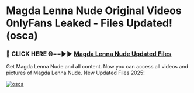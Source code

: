 # Magda Lenna Nude Original Videos 0nlyFans Leaked - Files Updated! (osca)

<h3>🔴 CLICK HERE 🌐==►► <a href="https://tinyurl.com/yrmya6cz" rel="nofollow">Magda Lenna Nude Updated Files</a></h3>

Get Magda Lenna Nude and all content. Now you can access all videos and pictures of Magda Lenna Nude. New Updated Files 2025!

[![osca](https://i.imgur.com/FMdXYCs.gif)](https://tinyurl.com/yrmya6cz)
